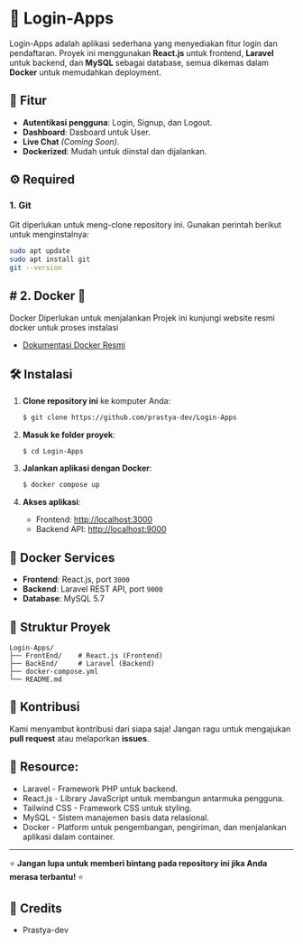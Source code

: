 # 🚀 Login-Apps

Login-Apps adalah aplikasi sederhana yang menyediakan fitur login dan pendaftaran. Proyek ini menggunakan **React.js** untuk frontend, **Laravel** untuk backend, dan **MySQL** sebagai database, semua dikemas dalam **Docker** untuk memudahkan deployment.

## 🌟 Fitur
- **Autentikasi pengguna**: Login, Signup, dan Logout.
- **Dashboard**: Dasboard untuk User.
- **Live Chat** *(Coming Soon)*.
- **Dockerized**: Mudah untuk diinstal dan dijalankan.

## ⚙️ Required

### 1. Git 
Git diperlukan untuk meng-clone repository ini. Gunakan perintah berikut untuk menginstalnya:

```bash
sudo apt update
sudo apt install git
git --version
```

## # 2. Docker 🐳 
Docker Diperlukan untuk menjalankan Projek ini
kunjungi website resmi docker untuk proses instalasi
- [Dokumentasi Docker Resmi](https://docs.docker.com)


 
## 🛠️ Instalasi

1. **Clone repository ini** ke komputer Anda:
   ```bash
   $ git clone https://github.com/prastya-dev/Login-Apps
   ```

2. **Masuk ke folder proyek**:
   ```bash
   $ cd Login-Apps
   ```

3. **Jalankan aplikasi dengan Docker**:
   ```bash
   $ docker compose up
   ```

4. **Akses aplikasi**:
   - Frontend: [http://localhost:3000](http://localhost:3000)
   - Backend API: [http://localhost:9000](http://localhost:9000)

## 🐳 Docker Services
- **Frontend**: React.js, port `3000`
- **Backend**: Laravel REST API, port `9000`
- **Database**: MySQL 5.7

## 📂 Struktur Proyek
```
Login-Apps/
├── FrontEnd/    # React.js (Frontend)
├── BackEnd/     # Laravel (Backend)
├── docker-compose.yml
└── README.md
```

## 🤝 Kontribusi
Kami menyambut kontribusi dari siapa saja! Jangan ragu untuk mengajukan **pull request** atau melaporkan **issues**.

## 🚀 Resource:

 - Laravel - Framework PHP untuk backend.
 - React.js - Library JavaScript untuk membangun antarmuka pengguna.
 - Tailwind CSS - Framework CSS untuk styling.
 - MySQL - Sistem manajemen basis data relasional.
 - Docker - Platform untuk pengembangan, pengiriman, dan menjalankan aplikasi dalam container.

---

⭐ **Jangan lupa untuk memberi bintang pada repository ini jika Anda merasa terbantu!** ⭐


## 🙌 Credits
 - Prastya-dev

